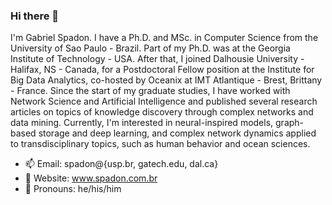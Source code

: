 ### Hi there 👋

I'm Gabriel Spadon. I have a Ph.D. and MSc. in Computer Science from the University of Sao Paulo - Brazil. Part of my Ph.D. was at the Georgia Institute of Technology - USA. After that, I joined Dalhousie University - Halifax, NS - Canada, for a Postdoctoral Fellow position at the Institute for Big Data Analytics, co-hosted by Oceanix at IMT Atlantique - Brest, Brittany - France. Since the start of my graduate studies, I have worked with Network Science and Artificial Intelligence and published several research articles on topics of knowledge discovery through complex networks and data mining. Currently, I'm interested in neural-inspired models, graph-based storage and deep learning, and complex network dynamics applied to transdisciplinary topics, such as human behavior and ocean sciences. 

- 📫 Email: spadon@{usp.br, gatech.edu, dal.ca} 
- 🔭 Website: www.spadon.com.br
- 🌱 Pronouns: he/his/him
